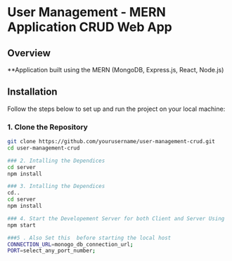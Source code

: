 # User Management - MERN Application  CRUD Web App

## Overview

**Application built using the MERN (MongoDB, Express.js, React, Node.js) 

## Installation

Follow the steps below to set up and run the project on your local machine:

### 1. Clone the Repository

```bash
git clone https://github.com/yourusername/user-management-crud.git
cd user-management-crud

### 2. Intalling the Dependices
cd server
npm install

### 3. Intalling the Dependices
cd..
cd server
npm install

### 4. Start the Developement Server for both Client and Server Using
npm start

###5 . Also Set this  before starting the local host
CONNECTION_URL=monogo_db_connection_url;
PORT=select_any_port_number;




